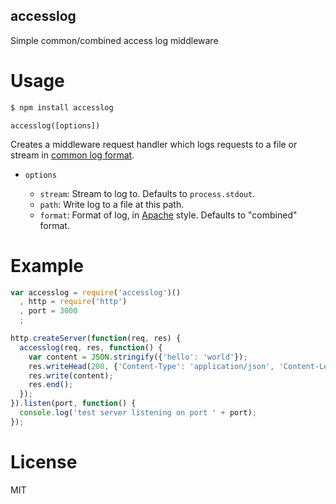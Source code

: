 accesslog
---------

Simple common/combined access log middleware

Usage
=====

```bash
$ npm install accesslog
```

`accesslog([options])`

Creates a middleware request handler which logs requests to a file or stream in
[common log format](http://en.wikipedia.org/wiki/Common_Log_Format).

- `options`

    - `stream`: Stream to log to. Defaults to `process.stdout`.
    - `path`: Write log to a file at this path.
    - `format`: Format of log, in
      [Apache](http://httpd.apache.org/docs/1.3/logs.html#combined) style. Defaults
      to "combined" format.

Example
=======

```javascript
var accesslog = require('accesslog')()
  , http = require('http')
  , port = 3000
  ;

http.createServer(function(req, res) {
  accesslog(req, res, function() {
    var content = JSON.stringify({'hello': 'world'});
    res.writeHead(200, {'Content-Type': 'application/json', 'Content-Length': content.length});
    res.write(content);
    res.end();
  });
}).listen(port, function() {
  console.log('test server listening on port ' + port);
});
```

License
=======

MIT